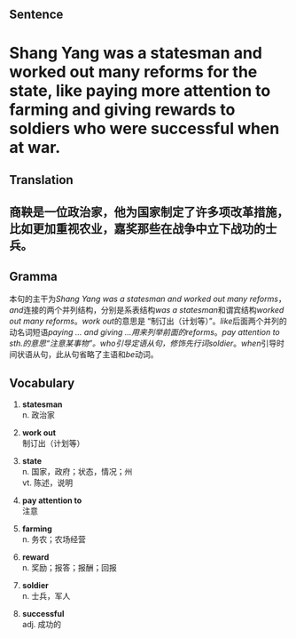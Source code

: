## Sentence

<h1>Shang Yang was a statesman and worked out many reforms for the state, like paying more attention to farming and giving rewards to soldiers who were successful when at war.</h1>

## Translation

<h2>商鞅是一位政治家，他为国家制定了许多项改革措施，比如更加重视农业，嘉奖那些在战争中立下战功的士兵。</h2>     

## Gramma     

本句的主干为*Shang Yang was a statesman and worked out many reforms*，*and*连接的两个并列结构，分别是系表结构*was a statesman*和谓宾结构*worked out many reforms*。*work out*的意思是
“制订出（计划等）”。*like*后面两个并列的动名词短语*paying ... and giving ...*用来列举前面的*reforms*。*pay attention to sth.*的意思“注意某事物”。*who*引导定语从句，修饰先行词*soldier*。*when*引导时间状语从句，此从句省略了主语和*be*动词。      


## Vocabulary   

1. **statesman**        
n. 政治家          

2. **work out**         
制订出（计划等）         

3. **state**         
n. 国家，政府；状态，情况；州         
vt. 陈述，说明        

4. **pay attention to**         
注意         

5. **farming**         
n. 务农；农场经营         

6. **reward**        
n. 奖励；报答；报酬；回报         

7. **soldier**         
n. 士兵，军人         

8. **successful**         
adj. 成功的         
